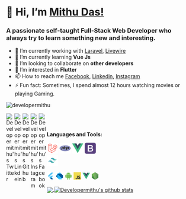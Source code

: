 # 👋 Hi, I’m [Mithu Das!](http://mithu.epizy.com)
### A passionate self-taught Full-Stack Web Developer who always try to learn something new and interesting.

- 🔭 I’m currently working with [Laravel](https://laravel.com/), [Livewire](https://laravel-livewire.com
)
- 🌱 I’m currently learning <strong>Vue Js</strong>
- 💞️ I’m looking to collaborate on <strong>other developers</strong>
- 👀 I’m interested in <strong>Flutter</strong>
- 📫 How to reach me <a href="https://www.facebook.com/developermithu">Facebook</a>, <a href="https://www.linkedin.com/in/developermithu">Linkedin</a>, <a href="https://www.instagram.com/developermithu">Instagram</a>
- ⚡ Fun fact: Sometimes, I spend almost 12 hours watching movies or playing Gaming.

<p align="left"> <img src="https://komarev.com/ghpvc/?username=developermithu&label=Views&color=blue&style=plastic" alt="developermithu" /> </p>

<a href="https://twitter.com/developermithu">
  <img align="left" alt="Developermithu's Twitter" width="22px" src="https://cdn.jsdelivr.net/npm/simple-icons@v3/icons/twitter.svg" />
</a>
<a href="https://linkedin.com/in/developermithu">
  <img align="left" alt="Developermithu's Linkdein" width="22px" src="https://cdn.jsdelivr.net/npm/simple-icons@v3/icons/linkedin.svg" />
</a>
<a href="https://github.com/developermithu">
  <img align="left" alt="Developermithu's Github" width="22px" src="https://cdn.jsdelivr.net/npm/simple-icons@v3/icons/github.svg" />
</a>
<a href="https://instagram.com/developermithu/">
  <img align="left" alt="Developermithu's Instagram" width="22px" src="https://cdn.jsdelivr.net/npm/simple-icons@v3/icons/instagram.svg" />
</a>
<a href="https://www.facebook.com/developermithu/">
  <img align="left" alt="Developermithu's Facebook" width="22px" src="https://cdn.jsdelivr.net/npm/simple-icons@v3/icons/facebook.svg" />
</a>

<br/>
<br/>

**Languages and Tools:**  

<code><img height="30" src="https://raw.githubusercontent.com/github/explore/80688e429a7d4ef2fca1e82350fe8e3517d3494d/topics/laravel/laravel.png"></code>
<code><img height="30" src="https://raw.githubusercontent.com/github/explore/80688e429a7d4ef2fca1e82350fe8e3517d3494d/topics/php/php.png"></code>
<code><img height="30" src="https://raw.githubusercontent.com/github/explore/80688e429a7d4ef2fca1e82350fe8e3517d3494d/topics/vue/vue.png"></code>
<code><img height="30" src="https://raw.githubusercontent.com/github/explore/80688e429a7d4ef2fca1e82350fe8e3517d3494d/topics/bootstrap/bootstrap.png"></code>    
<code><img height="30" src="https://raw.githubusercontent.com/github/explore/80688e429a7d4ef2fca1e82350fe8e3517d3494d/topics/tailwind/tailwind.png"></code>  

<code><img height="20" src="https://raw.githubusercontent.com/github/explore/80688e429a7d4ef2fca1e82350fe8e3517d3494d/topics/flutter/flutter.png"></code>
<code><img height="20" src="https://raw.githubusercontent.com/github/explore/80688e429a7d4ef2fca1e82350fe8e3517d3494d/topics/dart/dart.png"></code>
<code><img height="20" src="https://raw.githubusercontent.com/github/explore/80688e429a7d4ef2fca1e82350fe8e3517d3494d/topics/android/android.png"></code>
<code><img height="20" src="https://raw.githubusercontent.com/github/explore/80688e429a7d4ef2fca1e82350fe8e3517d3494d/topics/javascript/javascript.png"></code>
<code><img height="20" src="https://raw.githubusercontent.com/github/explore/80688e429a7d4ef2fca1e82350fe8e3517d3494d/topics/vue/vue.png"></code>
<code><img height="20" src="https://raw.githubusercontent.com/github/explore/80688e429a7d4ef2fca1e82350fe8e3517d3494d/topics/nodejs/nodejs.png"></code>   

<a href="https://github.com/developermithu">
  <img align="center" src="https://github-readme-stats.vercel.app/api/top-langs/?username=developermithu&theme=light&hide_langs_below=1" />
</a>
<a href="https://github.com/developermithu">
 <img align="center" src="https://github-readme-stats.vercel.app/api?username=developermithu&show_icons=true&theme=light&line_height=27" alt="Developermithu's github stats"/>
</a>


<!---
developermithu/developermithu is a ✨ special ✨ repository because its `README.md` (this file) appears on your GitHub profile.
You can click the Preview link to take a look at your changes.
--->
